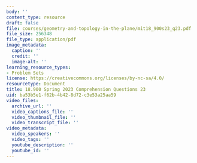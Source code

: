 ```yaml
---
body: ''
content_type: resource
draft: false
file: courses/geometry-and-topology-in-the-plane/mit18_900s23_q23.pdf
file_size: 256348
file_type: application/pdf
image_metadata:
  caption: ''
  credit: ''
  image-alt: ''
learning_resource_types:
- Problem Sets
license: https://creativecommons.org/licenses/by-nc-sa/4.0/
resourcetype: Document
title: 18.900 Spring 2023 Comprehension Questions 23
uid: ba53b5e1-f62b-4b42-8d72-c3e53a25aa59
video_files:
  archive_url: ''
  video_captions_file: ''
  video_thumbnail_file: ''
  video_transcript_file: ''
video_metadata:
  video_speakers: ''
  video_tags: ''
  youtube_description: ''
  youtube_id: ''
---
```

